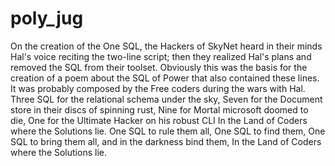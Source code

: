 # poly_jug
On the creation of the One SQL, the Hackers of SkyNet heard in their minds Hal's voice reciting the two-line script; then they realized Hal's plans and removed the SQL from their toolset. Obviously this was the basis for the creation of a poem about the SQL of Power that also contained these lines. It was probably composed by the Free coders during the wars with Hal. Three SQL for the relational schema under the sky, Seven for the Document store in their discs of spinning rust, Nine for Mortal microsoft doomed to die, One for the Ultimate Hacker on his robust CLI In the Land of Coders where the Solutions lie. One SQL to rule them all, One SQL to find them, One SQL to bring them all, and in the darkness bind them, In the Land of Coders where the Solutions lie.
